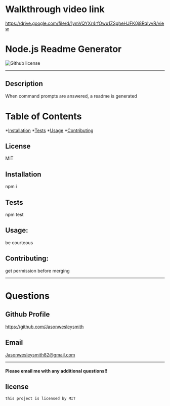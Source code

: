 # Walkthrough video link
https://drive.google.com/file/d/1ymVQYXr4rfOwu1ZSgheHJFK0j8RqIvvR/view

# Node.js Readme Generator
  ![Github license](https://img.shields.io/badge/license-MIT-blue.svg)
  ***
  
  ## Description
  When command prompts are answered, a readme is generated

  # Table of Contents
  *[Installation](#Installation)
  *[Tests](#Tests)
  *[Usage](#Usage)
  *[Contributing](#Contributing)

  ## License
  MIT
  ## Installation
  npm i
  ## Tests
  npm test
  ## Usage:
  be courteous
  ## Contributing:
  get permission before merging

  ***

  # Questions
  ## Github Profile
  https://github.com/Jasonwesleysmith
  ## Email
  Jasonwesleysmith82@gmail.com

  ***

  #### Please email me with any additional questions!!

  ## license
    this project is licensed by MIT
